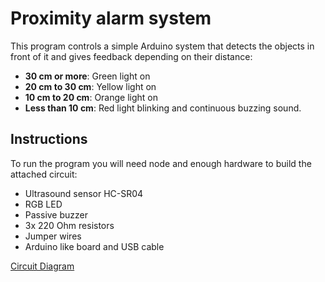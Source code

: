 <h1>Proximity alarm system</h1>

This program controls a simple Arduino system that detects the objects in front of it and gives feedback depending on their distance:
* **30 cm or more**: Green light on
* **20 cm to 30 cm**: Yellow light on
* **10 cm to 20 cm**: Orange light on
* **Less than 10 cm**: Red light blinking and continuous buzzing sound.

<h2>Instructions</h2>

To run the program you will need node and enough hardware to build the attached circuit:

* Ultrasound sensor HC-SR04
* RGB LED
* Passive buzzer
* 3x 220 Ohm resistors
* Jumper wires
* Arduino like board and USB cable

[Circuit Diagram](Circuit.png)
